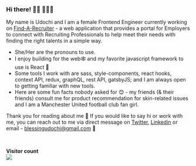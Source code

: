 ### Hi there! 👋🏽 👩🏽‍💻
My name is Udochi and I am a female Frontend Engineer currently working on [Find-A-Recruiter](https://find-a-recruiter.com/) - a web application that provides a portal for Employers to connect with Recruiting Professionals to help meet their needs with finding the right talents in a simple way.
<br />

- She/Her are the pronouns to use.   
- I enjoy building for the web🕸 and my favorite javascript framework to use is React 🥰 
- Some tools I work with are sass, style-components, react hooks, context API, redux, graphQL, rest API, gatsbyJS; and I am always open to getting familiar with new tools. 
- Here are some fun facts nobody asked for 😊 - my friends (& their friends) consult me for product recommendation for skin-related issues and I am a Manchester United football club fan girl.

Thank you for reading about me 🤗 If you would like to say hi or work with me, you can reach out to me via direct message on [Twitter](https://twitter.com/udochiop), [Linkedin](https://www.linkedin.com/in/udochi-oparaocha-16a01388/) or email - blessingudochi@gmail.com 📧

<br />
 
<p align="left"> 
  <b>Visitor count</b><br>
  <img src="https://profile-counter.glitch.me/Udcodes/count.svg" />
</p>

